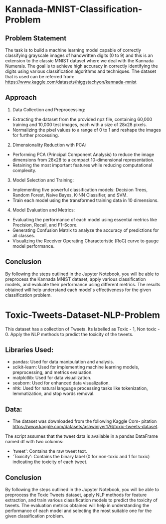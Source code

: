 # Kannada-MNIST-Classification-Problem
## Problem Statement
The task is to build a machine learning model capable of correctly classifying grayscale images of handwritten digits (0 to 9) and this is an extension to the classic MNIST dataset where we deal with the Kannada Numerals. The goal is to achieve high accuracy in correctly identifying the digits using various classification algorithms and techniques. The dataset that is used can be referred from: https://www.kaggle.com/datasets/higgstachyon/kannada-mnist

## Approach
1. Data Collection and Preprocessing:
- Extracting the dataset from the provided npz file, containing 60,000 training and 10,000 test images, each with a size of 28x28 pixels.
- Normalizing the pixel values to a range of 0 to 1 and reshape the images for further processing.

2. Dimensionality Reduction with PCA:
- Performing PCA (Principal Component Analysis) to reduce the image dimensions from 28x28 to a compact 10-dimensional representation.
- Retaining the most important features while reducing computational complexity.

3. Model Selection and Training:
- Implementing five powerful classification models: Decision Trees, Random Forest, Naive Bayes, K-NN Classifier, and SVM.
- Train each model using the transformed training data in 10 dimensions.

4. Model Evaluation and Metrics:
- Evaluating the performance of each model using essential metrics like Precision, Recall, and F1-Score.
- Generating Confusion Matrix to analyze the accuracy of predictions for all classes.
- Visualizing the Receiver Operating Characteristic (RoC) curve to gauge model performance.

## Conclusion
By following the steps outlined in the Jupyter Notebook, you will be able to preprocess the Kannada MNIST dataset, apply various classification models, and evaluate their performance using different metrics. The results obtained will help understand each model's effectiveness for the given classification problem.


# Toxic-Tweets-Dataset-NLP-Problem
This dataset has a collection of Tweets. Its labelled as Toxic - 1, Non toxic - 0. Apply the NLP methods to predict the toxicity of the tweets.

## Libraries Used:
- pandas: Used for data manipulation and analysis.
- scikit-learn: Used for implementing machine learning models, preprocessing, and metrics evaluation.
- matplotlib: Used for data visualization.
- seaborn: Used for enhanced data visualization.
- nltk: Used for natural language processing tasks like tokenization, lemmatization, and stop words removal.

## Data:
- The dataset was downloaded from the following Kaggle Com- pitation https://www.kaggle.com/datasets/ashwiniyer176/toxic-tweets-dataset.

The script assumes that the tweet data is available in a pandas DataFrame named df with two columns:
- 'tweet': Contains the raw tweet text.
- 'Toxicity': Contains the binary label (0 for non-toxic and 1 for toxic) indicating the toxicity of each tweet.

## Conclusion
By following the steps outlined in the Jupyter Notebook, you will be able to preprocess the Toxic Tweets dataset, apply NLP methods for feature extraction, and train various classification models to predict the toxicity of tweets. The evaluation metrics obtained will help in understanding the performance of each model and selecting the most suitable one for the given classification problem.
